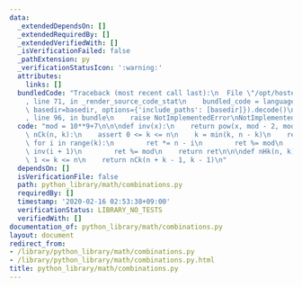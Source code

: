 ```yaml
---
data:
  _extendedDependsOn: []
  _extendedRequiredBy: []
  _extendedVerifiedWith: []
  _isVerificationFailed: false
  _pathExtension: py
  _verificationStatusIcon: ':warning:'
  attributes:
    links: []
  bundledCode: "Traceback (most recent call last):\n  File \"/opt/hostedtoolcache/Python/3.9.1/x64/lib/python3.9/site-packages/onlinejudge_verify/documentation/build.py\"\
    , line 71, in _render_source_code_stat\n    bundled_code = language.bundle(stat.path,\
    \ basedir=basedir, options={'include_paths': [basedir]}).decode()\n  File \"/opt/hostedtoolcache/Python/3.9.1/x64/lib/python3.9/site-packages/onlinejudge_verify/languages/python.py\"\
    , line 96, in bundle\n    raise NotImplementedError\nNotImplementedError\n"
  code: "mod = 10**9+7\n\n\ndef inv(x):\n    return pow(x, mod - 2, mod)\n\n\ndef\
    \ nCk(n, k):\n    assert 0 <= k <= n\n    k = min(k, n - k)\n    ret = 1\n   \
    \ for i in range(k):\n        ret *= n - i\n        ret %= mod\n        ret *=\
    \ inv(i + 1)\n        ret %= mod\n    return ret\n\n\ndef nHk(n, k):\n    assert\
    \ 1 <= k <= n\n    return nCk(n + k - 1, k - 1)\n"
  dependsOn: []
  isVerificationFile: false
  path: python_library/math/combinations.py
  requiredBy: []
  timestamp: '2020-02-16 02:53:38+09:00'
  verificationStatus: LIBRARY_NO_TESTS
  verifiedWith: []
documentation_of: python_library/math/combinations.py
layout: document
redirect_from:
- /library/python_library/math/combinations.py
- /library/python_library/math/combinations.py.html
title: python_library/math/combinations.py
---
```


